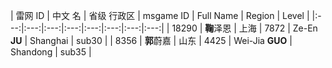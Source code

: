 | 雷网 ID | 中文 名 | 省级 行政区 | msgame ID | Full Name | Region | Level |
|:---:|:---:|:---:|:---:|:---:|:---:|:---:|:---:|
| 18290 | **鞠**泽恩 | 上海 | 7872 | Ze-En **JU** | Shanghai | sub30 |
| 8356 | **郭**蔚嘉 | 山东 | 4425 | Wei-Jia **GUO** | Shandong | sub35 |




